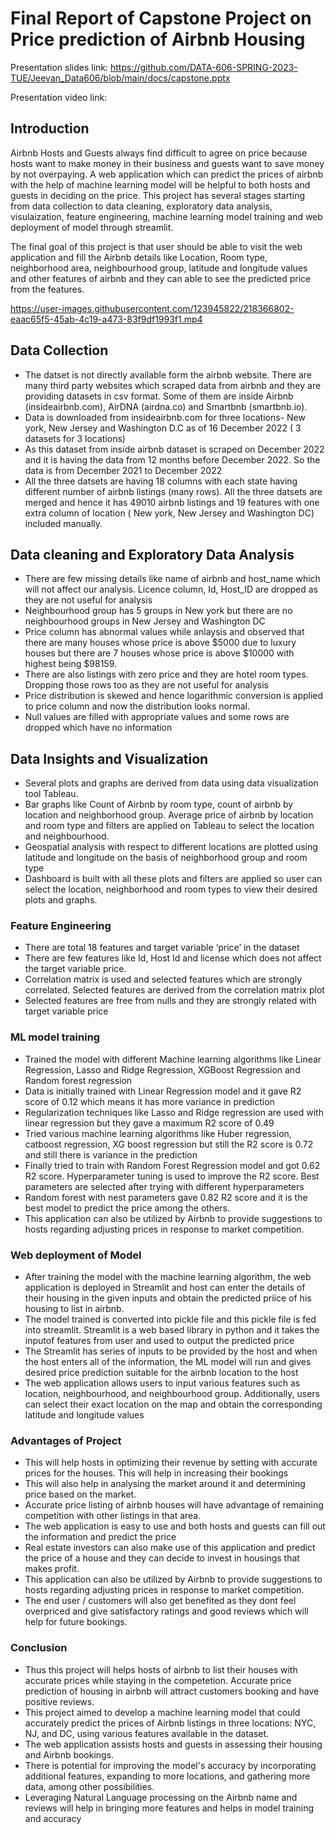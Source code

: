 # Final Report of Capstone Project on Price prediction of Airbnb Housing

Presentation slides link: https://github.com/DATA-606-SPRING-2023-TUE/Jeevan_Data606/blob/main/docs/capstone.pptx

Presentation video link: 

## Introduction

Airbnb Hosts and Guests always find difficult to agree on price because hosts want to make money in their business and guests want to save money by not overpaying. A web application which can predict the prices of airbnb with the help of machine learning model will be helpful to both hosts and guests in deciding on the price. This project has several stages starting from data collection to data cleaning, exploratory data analysis, visulaization, feature engineering, machine learning model training and web deployment of model through streamlit.

The final goal of this project is that user should be able to visit the web application and fill the Airbnb details like Location, Room type, neighborhood area, neighbourhood group, latitude and longitude values and other features of airbnb and they can able to see the predicted price from the features.

https://user-images.githubusercontent.com/123945822/218366802-eaac65f5-45ab-4c19-a473-83f9df1993f1.mp4

## Data Collection

- The datset is not directly available form the airbnb website. There are many third party websites which scraped data from airbnb and they are providing datasets in csv format. Some of them are inside Airbnb (insideairbnb.com), AirDNA (airdna.co) and Smartbnb (smartbnb.io). 
- Data is downloaded from insideairbnb.com for three locations- New york, New Jersey and Washington D.C as of 16 December 2022 ( 3 datasets for 3 locations)
- As this dataset from inside airbnb dataset is scraped on December 2022 and it is having the data from 12 months before December 2022. So the data is from December 2021 to December 2022 
- All the three datsets are having 18 columns with each state having different number of airbnb listings (many rows). All the three datsets are merged and hence it has 49010 airbnb listings and 19 features with one extra column of location ( New york, New Jersey and Washington DC) included manually.


## **Data cleaning and Exploratory Data Analysis**

- There are few missing details like name of airbnb and host_name which will not affect our analysis. Licence column, Id, Host_ID are dropped as they are not useful for analysis
- Neighbourhood group has 5 groups in New york but there are no neighbourhood groups in New Jersey and Washington DC
- Price column has abnormal values while anlaysis and observed that there are many houses whose price is above $5000 due to luxury houses but there are 7 houses whose price is above $10000 with highest being $98159.
- There are also listings with zero price and they are hotel room types. Dropping those rows too as they are not useful for analysis
- Price distribution is skewed and hence logarithmic conversion is applied to price column and now the distribution looks normal.
- Null values are filled with appropriate values and some rows are dropped which have no information

## **Data Insights and Visualization**

-  Several plots and graphs are derived from data using data visualization tool Tableau.
-  Bar graphs like Count of Airbnb by room type, count of airbnb by location and neighborhood group. Average price of airbnb by location and room type and filters are applied on Tableau to select the location and neighbourhood.
-  Geospatial analysis with respect to different locations are plotted using latitude and longitude on the basis of neighborhood group and room type
-  Dashboard is built with all these plots and filters are applied so user can select the location, neighborhood and room types to view their desired plots and graphs.

### **Feature Engineering**

-  There are total 18 features and target variable ‘price’ in the dataset
-  There are few features like Id, Host Id and license which does not affect the target variable price. 
-  Correlation matrix is used and selected features which are strongly correlated. Selected features are derived from the correlation matrix plot
-  Selected features are free from nulls and they are strongly related with target variable price

### **ML model training**

-  Trained the model with different Machine learning algorithms like Linear Regression, Lasso and Ridge Regression, XGBoost Regression and Random forest regression
-  Data is initially trained with Linear Regression model and it gave R2 score of 0.12 which means it has more variance in prediction
-  Regularization techniques like Lasso and Ridge regression are used with linear regression but they gave a maximum R2 score of 0.49
-  Tried various machine learning algorithms like Huber regression, catboost regression, XG boost regression but still the R2 score is 0.72 and still there is variance in the prediction
-  Finally tried to train with Random Forest Regression model and got 0.62 R2 score. Hyperparameter tuning is used to improve the R2 score. Best parameters are selected after trying with different hyperparameters
-  Random forest with nest parameters gave 0.82 R2 score and it is the best model to predict the price among the others.
-  This application can also be utilized by Airbnb to provide suggestions to hosts regarding adjusting prices in response to market competition.



### **Web deployment of Model**

- After training the model with the machine learning algorithm, the web application is deployed in Streamlit and host can enter the details of their housing in the given inputs and obtain the predicted priice of his housing to list in airbnb.
- The model trained is converted into pickle file and this pickle file is fed into streamlit. Streamlit is a web based library in python and it takes the inputof features from user and used to output the predicted price
- The Streamlit has series of inputs to be provided by the host and when the host enters all of the information, the ML model will run and gives desired price prediction suitable for the airbnb location to the host
- The web application allows users to input various features such as location, neighbourhood, and neighbourhood group. Additionally, users can select their exact location on the map and obtain the corresponding latitude and longitude values


### **Advantages of Project**

- This will help hosts in optimizing their revenue by setting with accurate prices for the houses. This will help in increasing their bookings
- This will also help in analysing the market around it and determining price based on the market.
- Accurate price listing of airbnb houses will have advantage of remaining competition with other listings in that area.
- The web application is easy to use and both hosts and guests can fill out the information and predict the price
- Real estate investors can also make use of this application and predict the price of a house and they can decide to invest in housings that makes profit.
- This application can also be utilized by Airbnb to provide suggestions to hosts regarding adjusting prices in response to market competition.
- The end user / customers will also get benefited as they dont feel overpriced and give satisfactory ratings and good reviews which will help for future bookings.

### **Conclusion**

- Thus this project will helps hosts of airbnb to list their houses with accurate prices while staying in the competetion. Accurate price prediction of housing in airbnb will attract customers booking and have positive reviews.
- This project aimed to develop a machine learning model that could accurately predict the prices of Airbnb listings in three locations: NYC, NJ, and DC, using various features available in the dataset.
- The web application assists hosts and guests in assessing their housing and Airbnb bookings.
- There is potential for improving the model's accuracy by incorporating additional features, expanding to more locations, and gathering more data, among other possibilities.
- Leveraging Natural Language processing on the Airbnb name and reviews will help in bringing more features and helps in model training and accuracy








